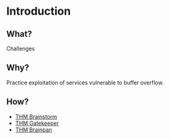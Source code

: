 # Introduction

## What?

Challenges

## Why?

Practice exploitation of services vulnerable to buffer overflow.

## How?

* [THM Brainstorm](brainstorm.md)
* [THM Gatekeeper](gatekeeper.md)
* [THM Brainpan](brainpan1.md)


